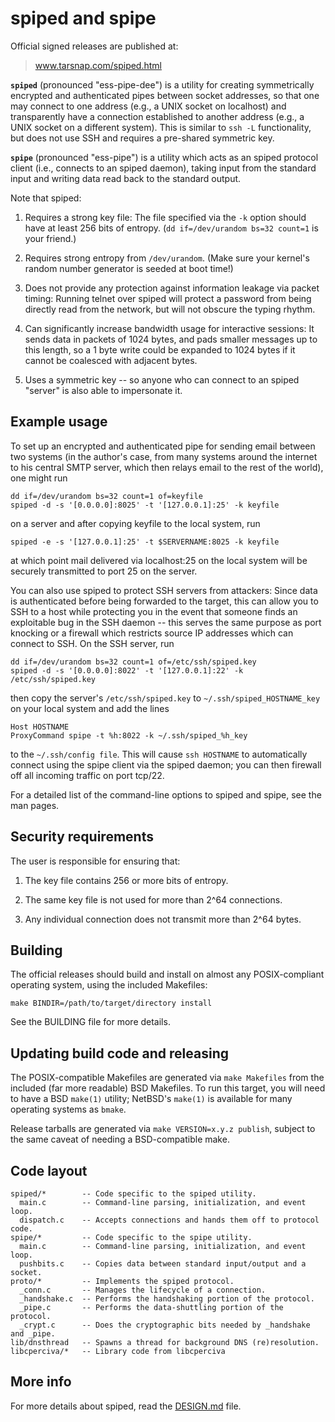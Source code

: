 spiped and spipe
================

Official signed releases are published at:
> www.tarsnap.com/spiped.html


**`spiped`** (pronounced "ess-pipe-dee") is a utility for creating
symmetrically encrypted and authenticated pipes between socket addresses, so
that one may connect to one address (e.g., a UNIX socket on localhost) and
transparently have a connection established to another address (e.g., a UNIX
socket on a different system).  This is similar to `ssh -L` functionality, but
does not use SSH and requires a pre-shared symmetric key.

**`spipe`** (pronounced "ess-pipe") is a utility which acts as an spiped
protocol client (i.e., connects to an spiped daemon), taking input from the
standard input and writing data read back to the standard output.

Note that spiped:

1. Requires a strong key file: The file specified via the `-k` option should
   have at least 256 bits of entropy.  (`dd if=/dev/urandom bs=32 count=1` is
   your friend.)

2. Requires strong entropy from `/dev/urandom`.  (Make sure your kernel's
   random number generator is seeded at boot time!)

3. Does not provide any protection against information leakage via packet
   timing: Running telnet over spiped will protect a password from being
   directly read from the network, but will not obscure the typing rhythm.

4. Can significantly increase bandwidth usage for interactive sessions: It
   sends data in packets of 1024 bytes, and pads smaller messages up to this
   length, so a 1 byte write could be expanded to 1024 bytes if it cannot be
   coalesced with adjacent bytes.

5. Uses a symmetric key -- so anyone who can connect to an spiped "server" is
   also able to impersonate it.

Example usage
-------------

To set up an encrypted and authenticated pipe for sending email between two
systems (in the author's case, from many systems around the internet to his
central SMTP server, which then relays email to the rest of the world), one
might run

    dd if=/dev/urandom bs=32 count=1 of=keyfile
    spiped -d -s '[0.0.0.0]:8025' -t '[127.0.0.1]:25' -k keyfile

on a server and after copying keyfile to the local system, run

    spiped -e -s '[127.0.0.1]:25' -t $SERVERNAME:8025 -k keyfile

at which point mail delivered via localhost:25 on the local system will be
securely transmitted to port 25 on the server.

You can also use spiped to protect SSH servers from attackers: Since data is
authenticated before being forwarded to the target, this can allow you to SSH
to a host while protecting you in the event that someone finds an exploitable
bug in the SSH daemon -- this serves the same purpose as port knocking or a
firewall which restricts source IP addresses which can connect to SSH.  On the
SSH server, run

    dd if=/dev/urandom bs=32 count=1 of=/etc/ssh/spiped.key
    spiped -d -s '[0.0.0.0]:8022' -t '[127.0.0.1]:22' -k /etc/ssh/spiped.key

then copy the server's `/etc/ssh/spiped.key` to `~/.ssh/spiped_HOSTNAME_key`
on your local system and add the lines

    Host HOSTNAME
    ProxyCommand spipe -t %h:8022 -k ~/.ssh/spiped_%h_key

to the `~/.ssh/config file`.  This will cause `ssh HOSTNAME` to automatically
connect using the spipe client via the spiped daemon; you can then firewall
off all incoming traffic on port tcp/22.

For a detailed list of the command-line options to spiped and spipe, see the
man pages.


Security requirements
---------------------

The user is responsible for ensuring that:

1. The key file contains 256 or more bits of entropy.

2. The same key file is not used for more than 2^64 connections.

3. Any individual connection does not transmit more than 2^64 bytes.


Building
--------

The official releases should build and install on almost any POSIX-compliant
operating system, using the included Makefiles:

    make BINDIR=/path/to/target/directory install

See the BUILDING file for more details.


Updating build code and releasing
---------------------------------

The POSIX-compatible Makefiles are generated via `make Makefiles` from the
included (far more readable) BSD Makefiles.  To run this target, you will
need to have a BSD `make(1)` utility; NetBSD's `make(1)` is available for many
operating systems as `bmake`.

Release tarballs are generated via `make VERSION=x.y.z publish`, subject
to the same caveat of needing a BSD-compatible make.


Code layout
-----------

```
spiped/*        -- Code specific to the spiped utility.
  main.c        -- Command-line parsing, initialization, and event loop.
  dispatch.c    -- Accepts connections and hands them off to protocol code.
spipe/*	        -- Code specific to the spipe utility.
  main.c        -- Command-line parsing, initialization, and event loop.
  pushbits.c    -- Copies data between standard input/output and a socket.
proto/*	        -- Implements the spiped protocol.
  _conn.c       -- Manages the lifecycle of a connection.
  _handshake.c  -- Performs the handshaking portion of the protocol.
  _pipe.c       -- Performs the data-shuttling portion of the protocol.
  _crypt.c      -- Does the cryptographic bits needed by _handshake and _pipe.
lib/dnsthread   -- Spawns a thread for background DNS (re)resolution.
libcperciva/*   -- Library code from libcperciva
```

More info
---------

For more details about spiped, read the [DESIGN.md](DESIGN.md) file.
